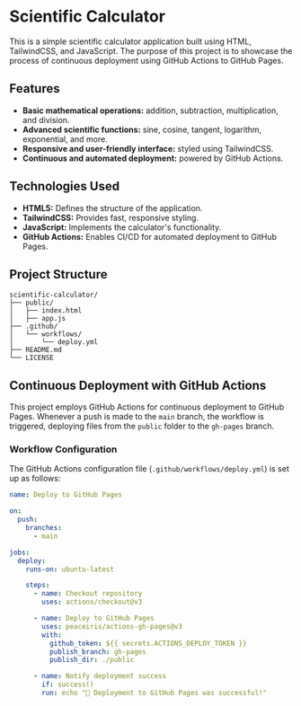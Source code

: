 # Scientific Calculator

This is a simple scientific calculator application built using HTML, TailwindCSS, and JavaScript. The purpose of this project is to showcase the process of continuous deployment using GitHub Actions to GitHub Pages.

## Features

- **Basic mathematical operations:** addition, subtraction, multiplication, and division.
- **Advanced scientific functions:** sine, cosine, tangent, logarithm, exponential, and more.
- **Responsive and user-friendly interface:** styled using TailwindCSS.
- **Continuous and automated deployment:** powered by GitHub Actions.

## Technologies Used

- **HTML5:** Defines the structure of the application.
- **TailwindCSS:** Provides fast, responsive styling.
- **JavaScript:** Implements the calculator's functionality.
- **GitHub Actions:** Enables CI/CD for automated deployment to GitHub Pages.

## Project Structure

```
scientific-calculator/
├── public/
│   ├── index.html
│   ├── app.js
├── .github/
│   └── workflows/
│       └── deploy.yml
├── README.md
└── LICENSE
```

## Continuous Deployment with GitHub Actions

This project employs GitHub Actions for continuous deployment to GitHub Pages. Whenever a push is made to the `main` branch, the workflow is triggered, deploying files from the `public` folder to the `gh-pages` branch.

### Workflow Configuration

The GitHub Actions configuration file (`.github/workflows/deploy.yml`) is set up as follows:

```yaml
name: Deploy to GitHub Pages

on:
  push:
    branches:
      - main

jobs:
  deploy:
    runs-on: ubuntu-latest

    steps:
      - name: Checkout repository
        uses: actions/checkout@v3

      - name: Deploy to GitHub Pages
        uses: peaceiris/actions-gh-pages@v3
        with:
          github_token: ${{ secrets.ACTIONS_DEPLOY_TOKEN }}
          publish_branch: gh-pages
          publish_dir: ./public

      - name: Notify deployment success
        if: success()
        run: echo "🚀 Deployment to GitHub Pages was successful!"
```
